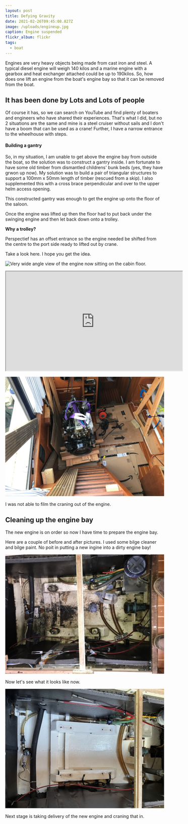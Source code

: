 ```yaml
---
layout: post
title: Defying Gravity
date: 2021-02-26T09:45:08.827Z
image: /uploads/engineup.jpg
caption: Engine suspended
flickr_album: flickr
tags:
  - boat
---
```

Engines are very heavy objects being made from cast iron and steel. A typical diesel engine will weigh 140 kilos and a marine engine with a gearbox and heat exchanger attached could be up to 190kilos. So, how does one lift an engine from the boat's engine bay so that it can be removed from the boat.

## It has been done by Lots and Lots of people

Of course it has, so we can search on YouTube and find plenty of boaters and engineers who have shared their experiences. That's what I did, but no 2 situations are the same and mine is a steel cruiser without sails and I don't have a boom that can be used as a crane! Further, I have a narrow entrance to the wheelhouse with steps.

#### Building a gantry

So, in my situation, I am unable to get above the engine bay from outside the boat, so the solution was to construct a gantry inside. I am fortunate to have some old timber from dismantled childrens' bunk beds (yes, they have grwon up now). My solution was to build a pair of triangular structures to support a 100mm x 50mm length of timber (rescued from a  skip). I also supplemented this with a cross brace perpendicular and over to the upper helm access opening.

This constructed gantry was enough to get the engine up onto the floor of the saloon.

Once the engine was lifted up then the floor had to put back under the swinging engine and then let back down onto a trolley.

**Why a trolley?** 

Perspectief has an offset entrance so the engine needed be shifted from the centre to the port side ready to lifted out by crane.

Take a look here. I hope you get the idea.

![Very wide angle view of the engine now sitting on the cabin floor.](/uploads/40dcfbd6-b5d8-46fe-b283-c39bc982d173.jpeg "engine now sitting on the cabin floor")

<div class="video-box"><iframe width="560" height="315" src="https://www.youtube.com/embed/CCyDa67va7o?rel=0" allow="accelerometer; autoplay; encrypted-media; gyroscope; picture-in-picture" allowfullscreen></iframe></div>

![Gearbox removed and engine ready to be craned out.](/uploads/img_1514.jpeg)

I was not able to film the craning out of the engine.

## Cleaning up the engine bay

The new engine is on order so now I have time to prepare the engine bay.

Here are a couple of before and after pictures. I used some bilge cleaner and bilge paint. No poit in putting a new ingine into a dirty engine bay!

![Nastiness from under the engine.](/uploads/437a89da-99ac-48a7-a2bc-98ac8eb902d8_1_102_a.jpeg "Nastiness from under the engine.")

Now let's see what it looks like now.

![What a difference](/uploads/eca224dc-4b1d-4686-a914-46fc6930e985_1_102_o.jpeg)

Next stage is taking delivery of the new engine and craning that in.
